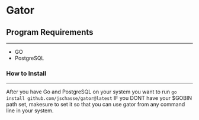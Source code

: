 # Gator

## Program Requirements
-----------------------------------------
  - GO
  - PostgreSQL

### How to Install
-----------------------------------------
  After you have Go and PostgreSQL on your system you want to run `go install github.com/jschasse/gator@latest`
  IF you DONT have your $GOBIN path set, makesure to set it so that you can use gator from any command line in your system.
